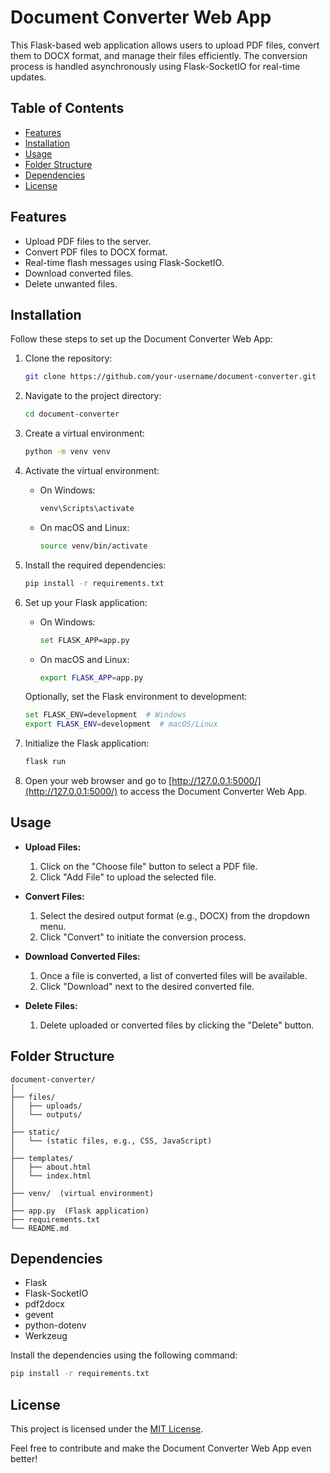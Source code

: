 # Document Converter Web App

This Flask-based web application allows users to upload PDF files, convert them to DOCX format, and manage their files efficiently. The conversion process is handled asynchronously using Flask-SocketIO for real-time updates.

## Table of Contents

- [Features](#features)
- [Installation](#installation)
- [Usage](#usage)
- [Folder Structure](#folder-structure)
- [Dependencies](#dependencies)
- [License](#license)

## Features

- Upload PDF files to the server.
- Convert PDF files to DOCX format.
- Real-time flash messages using Flask-SocketIO.
- Download converted files.
- Delete unwanted files.

## Installation

Follow these steps to set up the Document Converter Web App:

1. Clone the repository:

    ```bash
    git clone https://github.com/your-username/document-converter.git
    ```

2. Navigate to the project directory:

    ```bash
    cd document-converter
    ```

3. Create a virtual environment:

    ```bash
    python -m venv venv
    ```

4. Activate the virtual environment:

    - On Windows:

        ```bash
        venv\Scripts\activate
        ```

    - On macOS and Linux:

        ```bash
        source venv/bin/activate
        ```

5. Install the required dependencies:

    ```bash
    pip install -r requirements.txt
    ```

6. Set up your Flask application:

    - On Windows:

        ```bash
        set FLASK_APP=app.py
        ```

    - On macOS and Linux:

        ```bash
        export FLASK_APP=app.py
        ```

    Optionally, set the Flask environment to development:

    ```bash
    set FLASK_ENV=development  # Windows
    export FLASK_ENV=development  # macOS/Linux
    ```

7. Initialize the Flask application:

    ```bash
    flask run
    ```

8. Open your web browser and go to [http://127.0.0.1:5000/](http://127.0.0.1:5000/) to access the Document Converter Web App.

## Usage

- **Upload Files:**
  1. Click on the "Choose file" button to select a PDF file.
  2. Click "Add File" to upload the selected file.

- **Convert Files:**
  1. Select the desired output format (e.g., DOCX) from the dropdown menu.
  2. Click "Convert" to initiate the conversion process.

- **Download Converted Files:**
  1. Once a file is converted, a list of converted files will be available.
  2. Click "Download" next to the desired converted file.

- **Delete Files:**
  1. Delete uploaded or converted files by clicking the "Delete" button.

## Folder Structure

```plaintext
document-converter/
│
├── files/
│   ├── uploads/
│   └── outputs/
│
├── static/
│   └── (static files, e.g., CSS, JavaScript)
│
├── templates/
│   ├── about.html
│   └── index.html
│
├── venv/  (virtual environment)
│
├── app.py  (Flask application)
├── requirements.txt
└── README.md
```

## Dependencies

- Flask
- Flask-SocketIO
- pdf2docx
- gevent
- python-dotenv
- Werkzeug

Install the dependencies using the following command:

```bash
pip install -r requirements.txt
```

## License

This project is licensed under the [MIT License](LICENSE).

Feel free to contribute and make the Document Converter Web App even better!